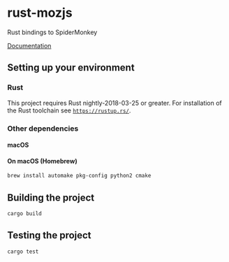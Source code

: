 # rust-mozjs

Rust bindings to SpiderMonkey

[Documentation](http://doc.servo.org/mozjs/)

## Setting up your environment

### Rust

This project requires Rust nightly-2018-03-25 or greater.
For installation of the Rust toolchain see [`https://rustup.rs/`](https://rustup.rs/).

### Other dependencies

#### macOS
#### On macOS (Homebrew)

```sh
brew install automake pkg-config python2 cmake
```

## Building the project

```sh
cargo build
```

## Testing the project

```sh
cargo test
```
